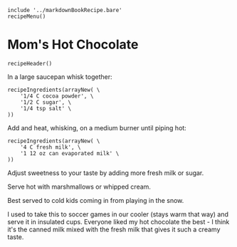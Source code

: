 ~~~ markdown-script
include '../markdownBookRecipe.bare'
recipeMenu()
~~~

# Mom's Hot Chocolate

~~~ markdown-script
recipeHeader()
~~~

In a large saucepan whisk together:

~~~ markdown-script
recipeIngredients(arrayNew( \
    '1/4 C cocoa powder', \
    '1/2 C sugar', \
    '1/4 tsp salt' \
))
~~~

Add and heat, whisking, on a medium burner until piping hot:

~~~ markdown-script
recipeIngredients(arrayNew( \
    '4 C fresh milk', \
    '1 12 oz can evaporated milk' \
))
~~~

Adjust sweetness to your taste by adding more fresh milk or sugar.

Serve hot with marshmallows or whipped cream.

Best served to cold kids coming in from playing in the snow.

I used to take this to soccer games in our cooler (stays warm that way) and serve it in insulated
cups. Everyone liked my hot chocolate the best - I think it's the canned milk mixed with the fresh
milk that gives it such a creamy taste.
